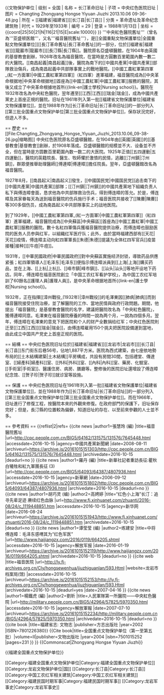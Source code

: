 {{文物保护单位
| 级别 = 全国
| 名称 = 长汀革命旧址
| 子项 = 中央红色医院旧址
| 图片 = Changting Zhongyang Hongse Yiyuan Jiuzhi 2013.10.06 09-36-48.jpg
| 所在 = [[福建省|福建省]][[长汀县|长汀县]]
| 分类 = 革命遗址及革命纪念建筑物
| 时代 = 1929年至1933年
| 编号 = 29
| 登录 = 1988年1月13日
| 坐标 = {{coord|25|50|21|N|116|21|15|E|scale:10000}}
}}
'''中央紅色醫院舊址'''（曾名為'''亚盛顿医館'''，又名'''福音醫院舊址'''），是[[全國重點文物保護單位|全國重點文物保護單位]][[長汀革命舊址|長汀革命舊址]]的一部分，位於[[福建省|福建省]][[龍巖市|龍巖市]][[長汀縣|長汀縣]]。醫院原名亞盛頓醫館，在1904年由英國的基督教會創辦，1926年改名為福音醫院，在當時是方圓數百里範圍內數一數二的大醫院。[[南昌起義|南昌起義]]後，醫院為南下的[[中國共產黨|中國共產黨]]部隊救治傷兵，成為南昌起義中共部隊事實上的戰地醫院。[[中國工農紅軍第四軍_(紅一方面軍)|中國工農紅軍第四軍]]（紅四軍）進軍福建，福音醫院成為[[中央革命根据地|中央革命根据地]]首座為[[中國工農紅軍|中國工農紅軍]]服務的醫院，其後又成立了中央革命根據地首所{{link-en|護士學校|Nursing school}}。醫院在1932年改名為中央紅色醫院，翌年遷至[[江西|江西]][[瑞金|瑞金]]，成為中國共產黨史上首座正規的醫院。旧址在1961年列入第一批[[福建省文物保護單位|福建省文物保護單位]]，並在1988年作为[[长汀革命旧址|长汀革命旧址]]的一部分列入[[第三批全国重点文物保护单位|第三批全国重点文物保护单位]]，保存狀況完好，但遊人不多。

== 歷史 ==
[[File:Changting_Zhongyang_Hongse_Yiyuan_Jiuzhi_2013.10.06_09-38-26.jpg|缩略图]]
中央红色医院原名亞盛頓醫館，在1904年由[[英國|英國]]的[[基督教會|基督教會]]創辦，於1908年落成<ref name="中國共產黨新聞網"/>。亞盛頓醫館的规模並不大、设备並不齐全，但在當時是方圆數百里範圍內数一数二的大医院<ref name="练建安"/>。1925年正值[[五四運動|五四運動]]，醫院的英籍院長、醫生、牧師懼於激憤的民情，逃離[[汀州鎮|汀州鎮]]，群眾便推舉助理醫師[[傅連暲|傅連暲]]擔任院長<ref name="解放軍報"/><ref name="龙岩市档案局(馆)"/>。翌年，亞盛頓醫館改名為福音醫院<ref name="中國共產黨新聞網"/>。

1927年8月，[[南昌起义|南昌起义]]發生，[[中國国民党|中國国民党]]追击南下的[[中國共產黨|中國共產黨]]部隊；[[汀州鎮|汀州鎮]]的中國共產黨地下組織负责人私下與傅连暲會面，恳求他為中共部隊救治伤兵，得到傅连暲的答允<ref name="练建安"/>。於是，傅连暲及其家眷每天為送到福音醫院的伤兵施行手术；福音医院共接收了[[陳賡|陳賡]]等300多個伤员，成為南昌起义中共部隊事实上的战地医院<ref name="练建安"/>。

到了1929年，[[中國工農紅軍第四軍_(紅一方面軍)|中國工農紅軍第四軍]]（紅四軍）進軍福建，福音醫院成為[[中央蘇區|中央蘇區]]首座為[[中國工農紅軍|中國工農紅軍]]服務的醫院<ref name="中國共產黨新聞網"/>。數十名紅四軍傷兵獲福音醫院提供治療，而傅连暲也鼓励医院的医务人员参與红军，以組織红军医疗队；此外，由於當時福建西部有[[天花|天花]]疫情，傅连暲主动向紅四軍軍長[[朱德|朱德]]提議为全体红四军官兵[[疫苗接種|接种]][[牛痘|牛痘]]<ref name="练建安"/>。

1931年，[[中華民國政府|中華民國政府]]對中央蘇區實施经济封锁，導致药品供應紧張；紅四軍領導人[[毛泽东|毛泽东]]便指示傅连暲派員到[[上海|上海]]購买药品，並在上海、[[上杭|上杭]]、[[峰市鎮|峰市鎮]]、[[汕头|汕头]]等地开设地下药店<ref name="练建安"/>。同年，傅连暲在福音医院創立「中国工农红军看护学校」，為中国工农红军培訓了60餘名[[護理人員|護理人員]]，是中央革命根据地首所{{link-en|護士學校|Nursing school}}<ref name="练建安"/>。

1932年，正在指揮[[漳州戰役_(1932年)|漳州戰役]]的毛澤東因[[肺病|肺病]]而到福音醫院接受住院治療，並了解醫院的工作、當地民情與政府行政問題<ref name="解放軍報"/><ref name="新华网"/><ref name="龙岩市档案局(馆)"/>。期間，他提出「福音醫院」是基督教會醫院的名字，建議把醫院改名為「中央紅色醫院」，獲傅連暲同意<ref name="解放軍報"/>。毛澤東在福音醫院療養的時間一說為两个月，一說為四個多月<ref name="解放軍報"/><ref name="新华网"/>。翌年，傅连暲在毛澤東的意見下把医院和个人的财产全數捐给红军；中央红色医院則迁至[[江西|江西]][[瑞金|瑞金]]，由傅连暲雇用150个挑夫把医院設備運到當地，由此成立中国共产党史上首座正规的医院<ref name="练建安"/><ref name="龙岩市档案局(馆)"/>。

== 結構 ==
中央红色医院旧址位於[[福建省|福建省]][[龙岩市|龙岩市]][[长汀县|长汀县]]东门街东后巷56号，佔地1,887平方米<ref name="龙岩市档案局(馆)"/>。医院為西式建築，由七座依地勢布局的[[土木結構建築|土木結構]]平房構成，共設有房間30間，包括禮堂、傳達室、[[婦產科|婦產科]]室、[[外科|外科]]室、[[內科|內科]]室、藥房、化驗室、[[手術室|手術室]]、醫護住房、病房、膳廳等<ref name="中國共產黨新聞網"/><ref name="羅丹"/>。整修後的医院旧址還增設了傅连暲纪念馆、[[贺子珍|贺子珍]]就诊室等設施<ref name="新华网"/>。

== 保護 ==
中央红色医院旧址在1961年列入第一批[[福建省文物保護單位|福建省文物保護單位]]，並在1988年作为[[长汀革命旧址|长汀革命旧址]]的一部分列入[[第三批全国重点文物保护单位|第三批全国重点文物保护单位]]<ref name="方志出版社"/><ref name="文物出版社"/>。而在1966年，旧址進行了修復工程，按醫院本來的外觀來修復<ref name="中國共產黨新聞網"/>。在政府部門的保護下，旧址保存完好；但是，長汀縣的位置較為偏僻，知道旧址的存在、以至前來參觀的人士並不多<ref name="羅丹"/>。

== 參考資料 ==
{{reflist|2|refs=
<ref name="中國共產黨新聞網">{{cite news |author1=張慧玲 (編) |title=福音醫院舊址 |url=http://cpc.people.com.cn/BIG5/64162/131575/131576/7645448.html |accessdate=2016-10-15 |agency=中國共產黨新聞網 |date=2008-08-11 |archiveurl=https://archive.is/20161015151303/http://cpc.people.com.cn/BIG5/64162/131575/131576/7645448.html |archivedate=2016-10-15 |deadurl=no }}</ref>
<ref name="羅丹">{{cite news |author1=羅丹 (編) |title=新華社記者重訪長征:瞿秋白犧牲和紅九軍團長征 (3) |url=http://cpc.people.com.cn/BIG5/64093/64387/4807936.html |accessdate=2016-10-15 |agency=新華網 |date=2006-09-12 |archiveurl=https://archive.is/20161015151802/http://cpc.people.com.cn/BIG5/64093/64387/4807936.html |archivedate=2016-10-15 |deadurl=no }}</ref>
<ref name="新华网">{{cite news |author1=胡巧灵 (编) |author2=高娉婷 |title=“红色小上海”长汀：追寻先辈足迹 赓续红色血脉 |url=http://www.fj.xinhuanet.com/zhuanti/2016-08/24/c_1119448851.htm |accessdate=2016-10-15 |agency=新华网 |date=2016-08-24 |archiveurl=https://archive.is/20161015151943/http://www.fj.xinhuanet.com/zhuanti/2016-08/24/c_1119448851.htm |archivedate=2016-10-15 |deadurl=no }}</ref>
<ref name="练建安">{{cite news |author1=谭莹莹 (编) |author2=练建安 |title=中将傅连暲：毛泽东感喟其为“红色军医” |url=http://www.haijiangzx.com/2016/0119/664205.shtml |accessdate=2016-10-15 |agency=解放军报 |date=2016-01-19 |archiveurl=https://archive.is/20161015152119/http://www.haijiangzx.com/2016/0119/664205.shtml |archivedate=2016-10-15 |deadurl=no }}</ref>
<ref name="龙岩市档案局(馆)">{{cite web |title=福音医院 |url=http://ly.fj-archives.org.cn/Cly/hongsewenhua/jiuzhiguanlan/593.Html |website=龙岩市档案局(馆) |accessdate=2016-10-15 |archiveurl=https://archive.is/20161015152153/http://ly.fj-archives.org.cn/Cly/hongsewenhua/jiuzhiguanlan/593.Html |archivedate=2016-10-15 |deadurl=yes |date=2007-04-16 }}</ref>
<ref name="解放軍報">{{cite news |author1=楊鐵虎 (編) |author2=劉昕 |title=人民軍隊第一所醫院——中央紅色醫院 |url=http://military.people.com.cn/BIG5/42964/57825/5970350.html |accessdate=2016-10-15 |agency=解放軍報 |date=2007-07-10 |archiveurl=https://archive.is/20161015152234/http://military.people.com.cn/BIG5/42964/57825/5970350.html |archivedate=2016-10-15 |deadurl=no }}</ref>
<ref name="方志出版社">{{cite book |title=福建省志: 文物志 |publisher=方志出版社 |year=2002 |ISBN=7801226380}}</ref>
<ref name="文物出版社">{{Cite book|title=全国重点文物保护单位（第一至第五批）|volume=II|publisher=文物出版社 |year=2004 |isbn=7501015252 |pages=231 }}</ref>
}}
{{Commonscat|Zhongyang Hongse Yiyuan Jiuzhi}}

{{福建全国重点文物保护单位}}

[[Category:福建全国重点文物保护单位|Category:福建全国重点文物保护单位]]
[[Category:龙岩文物保护单位|国]]
[[Category:长汀县|Category:长汀县]]
[[Category:中国工农红军相关建筑|Category:中国工农红军相关建筑]]
[[Category:福建民国时期军事|Category:福建民国时期军事]]
[[Category:龙岩军事史|Category:龙岩军事史]]